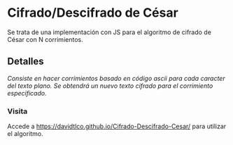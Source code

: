 
# Cifrado/Descifrado de César

Se trata de una implementación con JS para el algoritmo de cifrado de César con N corrimientos.

## Detalles

_Consiste en hacer corrimientos basado en código ascii para cada caracter del texto plano. Se obtendrá un nuevo texto cifrado para el corrimiento especificado._

### Visita
Accede a https://davidtlco.github.io/Cifrado-Descifrado-Cesar/ para utilizar el algoritmo.
